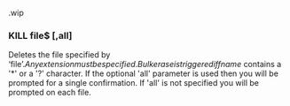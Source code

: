 .wip


### KILL file$ [,all]

Deletes the file specified by ‘file$’. Any extension must be specified. Bulk erase is triggered if fname$ contains a '*' or a '?' character. If the optional 'all' parameter is used then you will be prompted for a single confirmation. If 'all' is not specified you will be prompted on each file.